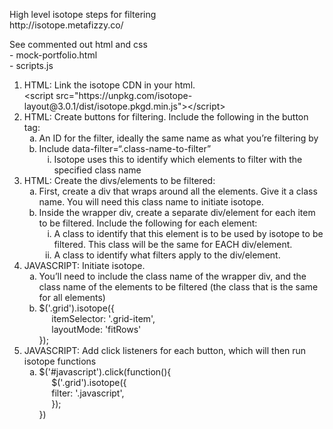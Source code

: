 <p>High level isotope steps for filtering<br />http://isotope.metafizzy.co/</p>
<p>See commented out html and css<br />- mock-portfolio.html<br />- scripts.js</p>
<ol>
<li>HTML: Link the isotope CDN in your html.<br />&lt;script src="https://unpkg.com/isotope-layout@3.0.1/dist/isotope.pkgd.min.js"&gt;&lt;/script&gt;</li>
<li>HTML: Create buttons for filtering. Include the following in the button tag:
<ol style="list-style-type: lower-alpha;">
<li>An ID for the filter, ideally the same name as what you&rsquo;re filtering by</li>
<li>Include data-filter=&ldquo;.class-name-to-filter&rdquo;
<ol style="list-style-type: lower-roman;">
<li>Isotope uses this to identify which elements to filter with the specified class name</li>
</ol>
</li>
</ol>
</li>
<li>HTML: Create the divs/elements to be filtered:
<ol style="list-style-type: lower-alpha;">
<li>First, create a div that wraps around all the elements. Give it a class name. You will need this class name to initiate isotope.</li>
<li>Inside the wrapper div, create a separate div/element for each item to be filtered. Include the following for each element:
<ol style="list-style-type: lower-roman;">
<li>A class to identify that this element is to be used by isotope to be filtered. This class will be the same for EACH div/element.</li>
<li>A class to identify what filters apply to the div/element.</li>
</ol>
</li>
</ol>
</li>
<li>JAVASCRIPT: Initiate isotope.
<ol style="list-style-type: lower-alpha;">
<li>You&rsquo;ll need to include the class name of the wrapper div, and the class name of the elements to be filtered (the class that is the same for all elements)</li>
<li>$('.grid').isotope({<br />&nbsp; &nbsp; &nbsp;itemSelector: '.grid-item',<br />&nbsp; &nbsp; &nbsp;layoutMode: 'fitRows'<br /> });</li>
</ol>
</li>
<li>JAVASCRIPT: Add click listeners for each button, which will then run isotope functions
<ol style="list-style-type: lower-alpha;">
<li>$('#javascript').click(function(){<br />&nbsp; &nbsp; &nbsp;$('.grid').isotope({<br />&nbsp; &nbsp; &nbsp;filter: '.javascript',<br />&nbsp; &nbsp; &nbsp;});<br /> })</li>
</ol>
</li>
</ol>